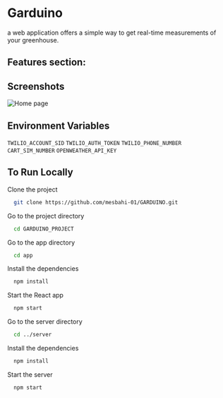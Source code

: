 # Garduino
a web application offers a simple way to get real-time measurements of your greenhouse.

## Features section:


## Screenshots

![Home page](https://github.com/mesbahi-01/GARDUINO_project/blob/master/app/src/images/demo_01.jpeg)

## Environment Variables

`TWILIO_ACCOUNT_SID`
`TWILIO_AUTH_TOKEN`
`TWILIO_PHONE_NUMBER`
`CART_SIM_NUMBER`
`OPENWEATHER_API_KEY`

## To Run Locally

Clone the project

```bash
  git clone https://github.com/mesbahi-01/GARDUINO.git
```

Go to the project directory

```bash
  cd GARDUINO_PROJECT
```
Go to the app directory

```bash
  cd app
```

Install the dependencies

```bash
  npm install
```
Start the React app 

```bash
  npm start
```

Go to the server directory

```bash
  cd ../server
```
Install the dependencies

```bash
  npm install
```

Start the server

```bash
  npm start
```

